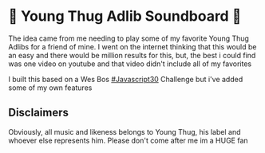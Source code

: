 # :snake: Young Thug Adlib Soundboard :snake:
<p>The idea came from me needing to play some of my favorite Young Thug Adlibs for a friend of mine. I went on the internet thinking that this would be an easy and there would be million results for this, but, the best i could find was one video on youtube and that video didn't include all of my favorites</p>
<p>I built this based on a Wes Bos <a href="https://javascript30.com/">#Javascript30</a> Challenge but i've added some of my own features</p>

## Disclaimers
<p> Obviously, all music and likeness belongs to Young Thug, his label and whoever else represents him. Please don't come after me im a HUGE fan </p>
